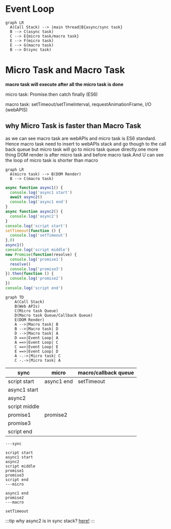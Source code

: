 # Event Loop


```mermaidjs
graph LR
  A(Call Stack) --> |main thread|B{async/sync task}
  B --> C(async task)
  C --> E{micro task/macro task}
  E --> F(micro task)
  E --> G(macro task)
  B --> D(sync task)
```



# Micro Task and Macro Task

**macro task will execute after all the micro task is done**

micro task: Promise.then catch finally (ES6)

macro task: setTimeout/setTimeInterval, requestAnimationFrame, I/O (webAPIS)

## why Micro Task is faster than Macro Task
as we can see macro task are webAPIs and micro task is ES6 standard. Hence macro task need to insert to webAPIs stack and go though to the call back queue but micro task will go to micro task queue directly.one more thing DOM render is after micro task and before macro task.And U can see the loop of micro task is shorter than macro

```mermaidjs
graph LR
  A(micro task) --> B(DOM Render)
  B --> C(macro task)
```

```js
async function async1() {
  console.log('async1 start')
  await async2()
  console.log('async1 end')
}
async function async2() {
  console.log('async2')
}
console.log('script start')
setTimeout(function () {
  console.log('setTimeout')
},0)
async1()
console.log('script middle')
new Promise(function(resolve) {
  console.log('promise1')
  resolve()
  console.log('promise3')
}).then(function () {
  console.log('promise2')
})
console.log('script end')
```

```mermaidjs
graph TD
    A(Call Stack)
    B(Web APIs)
    C(Micro task Queue)
    D(Macro task Queue/Callback Queue)
    E(DOM Render)
    A -->|Macro task| B
    B -->|Macro task| D
    D -->|Macro task| A
    D ==>|Event Loop| A
    A ==>|Event Loop| C
    C ==>|Event Loop| E
    E ==>|Event Loop| D
    A -.->|Micro task| C
    C -.->|Micro task| A
```



| sync          | micro      | macro/callback queue |
| ------------- | ---------- | -------------------- |
| script start  | async1 end | setTimeout           |
| async1 start  |            |                      |
| async2        |            |                      |
| script middle |            |                      |
| promise1      | promise2   |                      |
| promise3      |            |                      |
| script end    |            |                      |

```output
---sync

script start
async1 start
async2
script middle
promise1
promise3
script end
---micro

async1 end
promise2
---macro

setTimeout
```

:::tip
why async2 is in sync stack? [here!](http://localhost:1234/JS/async%20&%20await.html#await-after-console)
:::
